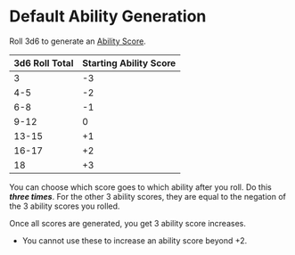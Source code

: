 # Default Ability Generation

Roll 3d6 to generate an [Ability Score](../Player%20Characters/Chosen%20Statistics/Ability%20Scores.md). 

| 3d6 Roll Total | Starting Ability Score |
| -------------- | ---------------------- |
| 3              | -3                     |
| 4-5            | -2                     |
| 6-8            | -1                     |
| 9-12           | 0                      |
| 13-15          | +1                     |
| 16-17          | +2                     |
| 18             | +3                     |

You can choose which score goes to which ability after you roll. Do this ***three times***. For the other 3 ability scores, they are equal to the negation of the 3 ability scores you rolled. 

Once all scores are generated, you get 3 ability score increases. 
- You cannot use these to increase an ability score beyond +2.